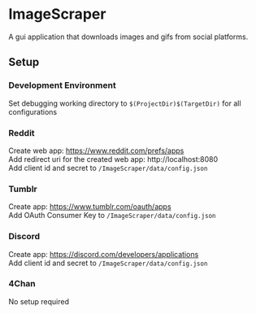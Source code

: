 # ImageScraper

  

A gui application that downloads images and gifs from social platforms.  

## Setup


### Development Environment


Set debugging working directory to `$(ProjectDir)$(TargetDir)` for all configurations
  

### Reddit

  

Create web app: https://www.reddit.com/prefs/apps  
Add redirect uri for the created web app: http://localhost:8080  
Add client id and secret to `/ImageScraper/data/config.json`  


### Tumblr

  

Create app: https://www.tumblr.com/oauth/apps  
Add OAuth Consumer Key to `/ImageScraper/data/config.json`  


### Discord

  

Create app: https://discord.com/developers/applications  
Add client id and secret to `/ImageScraper/data/config.json`  


### 4Chan

  

No setup required  